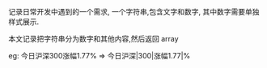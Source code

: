  记录日常开发中遇到的一个需求, 一个字符串,包含文字和数字, 其中数字需要单独样式展示.

 本文记录把字符串分为数字和其他内容,然后返回 array 

 eg: 今日沪深300涨幅1.77%   =>  今日沪深|300|涨幅1.77|%

 